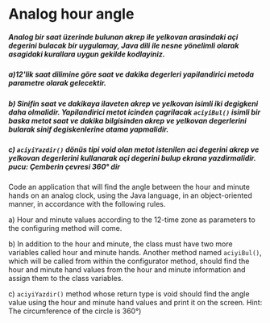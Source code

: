 # Analog hour angle

##### Analog bir saat üzerinde bulunan akrep ile yelkovan arasindaki açi degerini bulacak bir uygulamay, Java dili ile nesne yönelimli olarak asagidaki kurallara uygun gekilde kodlayiniz.

##### a)12'lik saat dilimine göre saat ve dakika degerleri yapilandirici metoda parametre olarak gelecektir.

##### b) Sinifin saat ve dakikaya ilaveten akrep ve yelkovan isimli iki degigkeni daha olmalidir. Yapilandirici metot icinden çagrilacak `aciyiBul()` isimli bir baska metot saat ve dakika bilgisinden akrep ve yelkovan degerlerini bularak sinif degiskenlerine atama yapmalidir.

##### c) `aciyiYazdir()` dönüs tipi void olan metot istenilen aci degerini akrep ve yelkovan degerlerini kullanarak açi degerini bulup ekrana yazdirmalidir. pucu: Çemberin çevresi 360° dir

Code an application that will find the angle between the hour and minute hands on an analog clock, using the Java language, in an object-oriented manner, in accordance with the following rules. 

a) Hour and minute values according to the 12-time zone as parameters to the configuring method will come. 

b) In addition to the hour and minute, the class must have two more variables called hour and minute hands. Another method named `aciyiBul()`, which will be called from within the configurator method, should find the hour and minute hand values from the hour and minute information and assign them to the class variables. 

c) `aciyiYazdir()` method whose return type is void should find the angle value using the hour and minute hand values and print it on the screen. Hint: The circumference of the circle is 360°)

